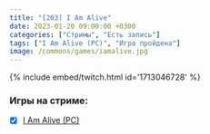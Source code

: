 ```yaml
---
title: "[203] I Am Alive"
date: 2023-01-20 09:00:00 +0300
categories: ["Стримы", "Есть запись"]
tags: ["I Am Alive (PC)", "Игра пройдена"]
image: /commons/games/iamalive.jpg
---
```


{% include embed/twitch.html id='1713046728' %}

### Игры на стриме:
+ [x] [I Am Alive (PC)](/tags/i-am-alive-pc)
